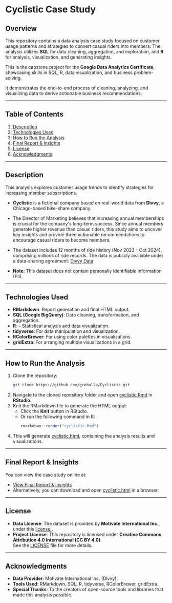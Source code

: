 # **Cyclistic Case Study**

## **Overview**  
This repository contains a data analysis case study focused on customer usage patterns and strategies to convert casual riders into members. The analysis utilizes **SQL** for data cleaning, aggregation, and exploration, and **R** for analysis, visualization, and generating insights.  

This is the capstone project for the **Google Data Analytics Certificate**, showcasing skills in SQL, R, data visualization, and business problem-solving.

It demonstrates the end-to-end process of cleaning, analyzing, and visualizing data to derive actionable business recommendations.

---

## **Table of Contents**  
1. [Description](#description)  
2. [Technologies Used](#technologies-used)  
3. [How to Run the Analysis](#how-to-run-the-analysis)   
4. [Final Report & Insights](#final-report--insights)  
5. [License](#license)  
6. [Acknowledgments](#acknowledgments)  

---

## **Description**  
This analysis explores customer usage trends to identify strategies for increasing member subscriptions.  

- **Cyclistic** is a fictional company based on real-world data from **Divvy**, a Chicago-based bike-share company.  

- The Director of Marketing believes that increasing annual memberships is crucial for the company's long-term success. Since annual members generate higher revenue than casual riders, this study aims to uncover key insights and provide three actionable recommendations to encourage casual riders to become members.  

- The dataset includes 12 months of ride history (Nov 2023 – Oct 2024), comprising millions of ride records. The data is publicly available under a data-sharing agreement: [Divvy Data](https://divvy-tripdata.s3.amazonaws.com/index.html).

- **Note**: This dataset does not contain personally identifiable information (PII).  

---

## **Technologies Used** 
- **RMarkdown**: Report generation and final HTML output. 
- **SQL (Google BigQuery)**: Data cleaning, transformation, and aggregation.  
- **R**: – Statistical analysis and data visualization.
- **tidyverse**: For data manipulation and visualization.
- **RColorBrewer**: For using color palettes in visualizations.
- **gridExtra**: For arranging multiple visualizations in a grid.

---

## **How to Run the Analysis**  
1. Clone the repository: 
   ```bash
   git clone https://github.com/gcebolla/Cyclistic.git
   ```
2. Navigate to the cloned repository folder and open [cyclistic.Rmd](https://github.com/gcebolla/Cyclistic/blob/main/cyclistic.Rmd) in **RStudio**.
3. Knit the RMarkdown file to generate the HTML output:  
   - Click the **Knit** button in RStudio.  
   - Or run the following command in R:  
     ```r
     rmarkdown::render("cyclistic.Rmd")
     ```
 4. This will generate [cyclistic.html](https://github.com/gcebolla/Cyclistic/blob/main/cyclistic.html), containing the analysis results and visualizations.

---

## **Final Report & Insights**
You can view the case study online at:  
- [View Final Report & Insights](https://gcebolla.github.io/Cyclistic/cyclistic.html)
- Alternatively, you can download and open [cyclistic.html](https://github.com/gcebolla/Cyclistic/blob/main/cyclistic.html) in a browser.
---

## **License**  
- **Data License**: The dataset is provided by **Motivate International Inc.**, under this [license.](https://divvybikes.com/data-license-agreement).
- **Project License**: This repository is licensed under **Creative Commons Attribution 4.0 International (CC BY 4.0)**.  
See the [LICENSE](LICENSE) file for more details.  

---

## **Acknowledgments**  
- **Data Provider**: Motivate International Inc. (Divvy).  
- **Tools Used**: RMarkdown, SQL, R, tidyverse, RColorBrewer, gridExtra.  
- **Special Thanks**: To the creators of open-source tools and libraries that made this analysis possible.
